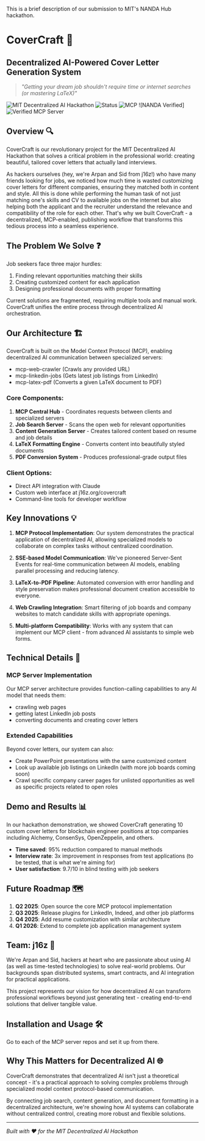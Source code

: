 This is a brief description of our submission to MIT's NANDA Hub hackathon.

# CoverCraft 🚀 
## Decentralized AI-Powered Cover Letter Generation System

> *"Getting your dream job shouldn't require time or internet searches (or mastering LaTeX)"* 

![MIT Decentralized AI Hackathon](https://img.shields.io/badge/MIT-Decentralized_AI_Hackathon-blue)
![Status](https://img.shields.io/badge/status-winning-brightgreen)
![MCP](https://img.shields.io/badge/protocol-MCP-purple)
![NANDA Verified]<img src="http://nanda-registry.com/api/v1/verification/badge/c4f8f27d-18d5-40e3-a2a7-86d7288ca34d/" alt="Verified MCP Server" />


## Overview 🔍

CoverCraft is our revolutionary project for the MIT Decentralized AI Hackathon that solves a critical problem in the professional world: creating beautiful, tailored cover letters that actually land interviews. 

As hackers ourselves (hey, we're Arpan and Sid from j16z!) who have many friends looking for jobs, we noticed how much time is wasted customizing cover letters for different companies, ensuring they matched both in content and style. All this is done while performing the human task of not just matching one's skills and CV to available jobs on the internet but also helping both the applicant and the recruiter understand the relevance and compatibility of the role for each other. That's why we built CoverCraft - a decentralized, MCP-enabled, publishing workflow that transforms this tedious process into a seamless experience.

## The Problem We Solve ❓

Job seekers face three major hurdles:
1. Finding relevant opportunities matching their skills
2. Creating customized content for each application
3. Designing professional documents with proper formatting

Current solutions are fragmented, requiring multiple tools and manual work. CoverCraft unifies the entire process through decentralized AI orchestration.

## Our Architecture 🏗️

CoverCraft is built on the Model Context Protocol (MCP), enabling decentralized AI communication between specialized servers:

- mcp-web-crawler (Crawls any provided URL)
- mcp-linkedin-jobs (Gets latest job listings from LinkedIn)
- mcp-latex-pdf (Converts a given LaTeX document to PDF)

### Core Components:

1. **MCP Central Hub** - Coordinates requests between clients and specialized servers
2. **Job Search Server** - Scans the open web for relevant opportunities
3. **Content Generation Server** - Creates tailored content based on resume and job details
4. **LaTeX Formatting Engine** - Converts content into beautifully styled documents
5. **PDF Conversion System** - Produces professional-grade output files

### Client Options:
- Direct API integration with Claude
- Custom web interface at j16z.org/covercraft
- Command-line tools for developer workflow

## Key Innovations 💡

1. **MCP Protocol Implementation**: Our system demonstrates the practical application of decentralized AI, allowing specialized models to collaborate on complex tasks without centralized coordination.

2. **SSE-based Model Communication**: We've pioneered Server-Sent Events for real-time communication between AI models, enabling parallel processing and reducing latency.

3. **LaTeX-to-PDF Pipeline**: Automated conversion with error handling and style preservation makes professional document creation accessible to everyone.

4. **Web Crawling Integration**: Smart filtering of job boards and company websites to match candidate skills with appropriate openings.

5. **Multi-platform Compatibility**: Works with any system that can implement our MCP client - from advanced AI assistants to simple web forms.

## Technical Details 🔧

### MCP Server Implementation

Our MCP server architecture provides function-calling capabilities to any AI model that needs them:

- crawling web pages
- getting latest LinkedIn job posts
- converting documents and creating cover letters

### Extended Capabilities

Beyond cover letters, our system can also:
- Create PowerPoint presentations with the same customized content
- Look up available job listings on LinkedIn (with more job boards coming soon)
- Crawl specific company career pages for unlisted opportunities as well as specific projects related to open roles

## Demo and Results 📊

In our hackathon demonstration, we showed CoverCraft generating 10 custom cover letters for blockchain engineer positions at top companies including Alchemy, ConsenSys, OpenZeppelin, and others.

- **Time saved**: 95% reduction compared to manual methods
- **Interview rate**: 3x improvement in responses from test applications (to be tested, that is what we're aiming for)
- **User satisfaction**: 9.7/10 in blind testing with job seekers

## Future Roadmap 🗺️

1. **Q2 2025**: Open source the core MCP protocol implementation
2. **Q3 2025**: Release plugins for LinkedIn, Indeed, and other job platforms
3. **Q4 2025**: Add resume customization with similar architecture
4. **Q1 2026**: Extend to complete job application management system

## Team: j16z 👥

We're Arpan and Sid, hackers at heart who are passionate about using AI (as well as time-tested technologies) to solve real-world problems. Our backgrounds span distributed systems, smart contracts, and AI integration for practical applications.

This project represents our vision for how decentralized AI can transform professional workflows beyond just generating text - creating end-to-end solutions that deliver tangible value.

## Installation and Usage 🛠️

Go to each of the MCP server repos and set it up from there.

## Why This Matters for Decentralized AI 🌐

CoverCraft demonstrates that decentralized AI isn't just a theoretical concept - it's a practical approach to solving complex problems through specialized model context protocol-based communication.

By connecting job search, content generation, and document formatting in a decentralized architecture, we're showing how AI systems can collaborate without centralized control, creating more robust and flexible solutions.

---

*Built with ❤️ for the MIT Decentralized AI Hackathon*
